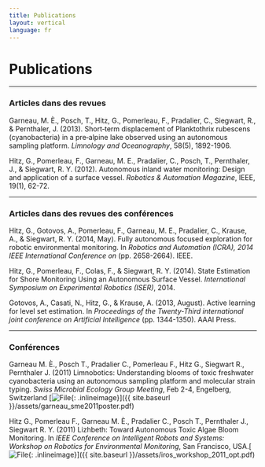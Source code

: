 ```yaml
---
title: Publications
layout: vertical
language: fr 
---
```


# Publications
-----

### Articles dans des revues 
Garneau, M. È., Posch, T., Hitz, G., Pomerleau, F., Pradalier, C., Siegwart, R., & Pernthaler, J. (2013). Short‐term displacement of Planktothrix rubescens (cyanobacteria) in a pre‐alpine lake observed using an autonomous sampling platform. *Limnology and Oceanography*, 58(5), 1892-1906.


Hitz, G., Pomerleau, F., Garneau, M. E., Pradalier, C., Posch, T., Pernthaler, J., & Siegwart, R. Y. (2012). Autonomous inland water monitoring: Design and application of a surface vessel. *Robotics & Automation Magazine*, IEEE, 19(1), 62-72.

-----

### Articles dans des revues des conférences

Hitz, G., Gotovos, A., Pomerleau, F., Garneau, M. E., Pradalier, C., Krause, A., & Siegwart, R. Y. (2014, May). Fully autonomous focused exploration for robotic environmental monitoring. In *Robotics and Automation (ICRA), 2014 IEEE International Conference on* (pp. 2658-2664). IEEE.

Hitz, G., Pomerleau, F., Colas, F., & Siegwart, R. Y. (2014). State Estimation for Shore Monitoring Using an Autonomous Surface Vessel. *International Symposium on Experimental Robotics (ISER)*, 2014.

Gotovos, A., Casati, N., Hitz, G., & Krause, A. (2013, August). Active learning for level set estimation. In *Proceedings of the Twenty-Third international joint conference on Artificial Intelligence* (pp. 1344-1350). AAAI Press.

---

### Conférences

Garneau M. È., Posch T., Pradalier C., Pomerleau F., Hitz G., Siegwart R., Pernthaler J. (2011) Limnobotics: Understanding blooms of toxic freshwater cyanobacteria using an autonomous sampling platform and molecular strain typing. *Swiss Microbial Ecology Group Meeting*, Feb 2-4, Engelberg, Switzerland [![File](http://www.adobe.com/images/pdficon_small.png){: .inlineimage}]({{ site.baseurl }}/assets/garneau_sme2011poster.pdf)

Hitz G., Pomerleau F., Garneau M. È., Pradalier C., Posch T., Pernthaler J., Siegwart R. Y. (2011) Lizhbeth: Toward Autonomous Toxic Algae Bloom Monitoring. In *IEEE Conference on Intelligent Robots and Systems: Workshop on Robotics for Environmental Monitoring*, San Francisco, USA.[![File](http://www.adobe.com/images/pdficon_small.png){: .inlineimage}]({{ site.baseurl }}/assets/iros_workshop_2011_opt.pdf)

